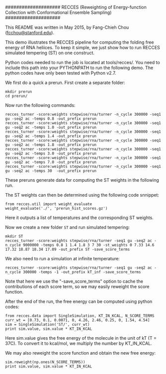####################
RECCES (Reweighting of Energy-function Collection with Conformational Ensemble Sampling)
####################

This README was written in May 2015, by Fang-Chieh Chou (fcchou@stanford.edu).

This demo illustrates the RECCES pipeline for computing the folding free energy of RNA heliices. To keep it simple, we just show how to run RECCES simulated tempering (ST) on one construct.

Python codes needed to run the job is located at tools/recces/. You need to include this path into your PYTHONPATH to run the following demo. The python codes have only been tested with Python v2.7.


We first do a quick a prerun. First create a separate folder:

    mkdir prerun
    cd prerun/

Now run the following commands:

    recces_turner -score:weights stepwise/rna/turner -n_cycle 300000 -seq1 gu -seq2 ac -temps 0.8 -out_prefix prerun
    recces_turner -score:weights stepwise/rna/turner -n_cycle 300000 -seq1 gu -seq2 ac -temps 1.0 -out_prefix prerun
    recces_turner -score:weights stepwise/rna/turner -n_cycle 300000 -seq1 gu -seq2 ac -temps 1.4 -out_prefix prerun
    recces_turner -score:weights stepwise/rna/turner -n_cycle 300000 -seq1 gu -seq2 ac -temps 1.8 -out_prefix prerun
    recces_turner -score:weights stepwise/rna/turner -n_cycle 300000 -seq1 gu -seq2 ac -temps 3.0 -out_prefix prerun
    recces_turner -score:weights stepwise/rna/turner -n_cycle 300000 -seq1 gu -seq2 ac -temps 7.0 -out_prefix prerun
    recces_turner -score:weights stepwise/rna/turner -n_cycle 300000 -seq1 gu -seq2 ac -temps 30  -out_prefix prerun

These preruns generate data for computing the ST weights in the following run.

The ST weights can then be determined using the following code snnippet:

    from recces.util import weight_evaluate
    weight_evaluate('./', 'prerun_hist_scores.gz')

Here it outputs a list of temperatures and the corresponding ST weights.

Now we create a new folder `ST` and run simulated tempering:

    mkdir ST
    recces_turner -score:weights stepwise/rna/turner -seq1 gu -seq2 ac -n_cycle 9000000 -temps 0.8 1 1.4 1.8 3 7 30 -st_weights 0 7.33 14.6 17.32 18.87 18.34 17.09 -out_prefix ST -save_score_terms

We also need to run a simulation at infinite temperature:

    recces_turner -score:weights stepwise/rna/turner -seq1 gu -seq2 ac -n_cycle 300000 -temps -1 -out_prefix kT_inf -save_score_terms

Note that here we use the "-save_score_terms" option to cache the contributions of each score term, so we may easily reweight the score function.

After the end of the run, the free energy can be computed using python codes:

    from recces.data import SingleSimulation, KT_IN_KCAL, N_SCORE_TERMS
    curr_wt = [0.73, 0.1, 0.0071, 0, 4.26, 2.46, 0.25, 0, 1.54, 4.54]
    sim = SingleSimulation('ST/', curr_wt)
    print sim.value, sim.value * KT_IN_KCAL

Here sim.value gives the free energy of the molecule in the unit of kT (T = 37C). To convert it to kcal/mol, we multiply the number by KT_IN_KCAL.

We may also reweight the score function and obtain the new free energy:

    sim.reweight(np.ones(N_SCORE_TERMS))
    print sim.value, sim.value * KT_IN_KCAL
